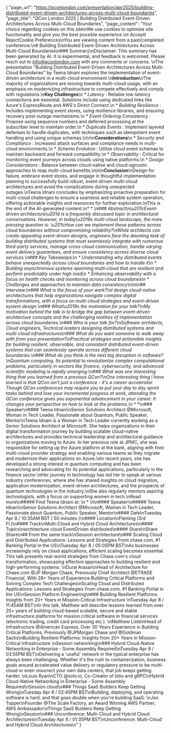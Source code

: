 {
    "page_url": "https://qconlondon.com/presentation/apr2025/building-distributed-event-driven-architectures-across-multi-cloud-boundaries",
    "page_title": "QCon London 2025 | Building Distributed Event-Driven Architectures Across Multi-Cloud Boundaries",
    "page_content": "Your choice regarding cookies on this site\nWe use cookies to optimise site functionality and give you the best possible experience.\nI AcceptI RejectCookie Preferences\nYou are viewing content from a past/completed conference.\n# Building Distributed Event-Driven Architectures Across Multi-Cloud Boundaries\n### Summary\nDisclaimer: This summary has been generated by AI. It is experimental, and feedback is welcomed. Please reach out to info@qconlondon.com with any comments or concerns. \nThe presentation \"Building Distributed Event-Driven Architectures Across Multi-Cloud Boundaries\" by Teena Idnani explores the implementation of event-driven architecture in a multi-cloud environment.\n**Introduction**\nThe majority of organizations are moving towards multi-cloud usage, with an emphasis on modernizing infrastructure to compete effectively and comply with regulations.\n**Key Challenges**\n  * _Latency_ : Reliable low-latency connections are essential. Solutions include using dedicated links like Azure's ExpressRoute and AWS's Direct Connect.\n  * _Building Resilience_ : Includes implementing event stores, using resilience libraries, and ensuring recovery post-outage mechanisms.\n  * _Event Ordering Consistency_ : Propose using sequence numbers and deferred processing at the subscriber level to maintain order.\n  * _Duplicate Events_ : Implement layered defenses to handle duplicates, with techniques such as idempotent event handling and using unique schemas.\n\n\n**Considerations**\n  * _Security and Compliance_ : Increased attack surfaces and compliance needs in multi-cloud environments.\n  * _Schema Evolution_ : Utilize cloud event schemas to maintain backward and forward compatibility.\n  * _Observability_ : Critical for monitoring event journeys across clouds using native platforms.\n  * _Design Considerations_ : Balance between cloud-native and cloud-agnostic approaches to reap multi-cloud benefits.\n\n\n**Conclusion**\nDesign for failure, embrace event stores, and engage in thoughtful implementation planning to successfully build robust, event-driven multi-cloud architectures and avoid the complications during unexpected outages.\nTeena Idnani concludes by emphasizing proactive preparation for multi-cloud challenges to ensure a seamless and reliable system operation, offering actionable insights and resources for further exploration.\nThis is the end of the AI-generated content.\n* * *\n### Abstract\n\u201cEvent-driven architecture\u201d is a frequently discussed topic in architectural conversations. However, in today\u2019s multi-cloud landscape, the more pressing question is: \u201cHow can we implement these patterns across cloud boundaries without compromising reliability?\nWhile architects can create appealing event-driven designs, engineers face the daunting task of building distributed systems that must seamlessly integrate with numerous third-party services, manage cross-cloud communication, handle varying event delivery guarantees, and ensure consistency across diverse cloud services.\n### Key Takeaways:\n  * Understanding why distributed events behave unexpectedly across cloud boundaries and how to handle it\n  * Building asynchronous systems spanning multi-cloud that are resilient and perform predictably under high load\n  * Enhancing observability with a focus on health checks and monitoring across cloud boundaries\n  * Challenges and approaches to maintain data consistency\n\n\n## Interview:\n### What is the focus of your work?\nI design cloud-native architectures that help organizations navigate complex digital transformations, with a focus on multi-cloud strategies and event-driven system design.\n### What\u2019s the motivation for your talk?\nMy motivation behind the talk is to bridge the gap between event-driven architecture concepts and the challenging realities of implementation across cloud boundaries.\n### Who is your talk for?\nSoftware architects, Cloud engineers, Technical leaders designing distributed systems and multi-cloud infrastructures\n### What do you want someone to walk away with from your presentation?\nPractical strategies and actionable insights for building resilient, observable, and consistent distributed event-driven systems that can seamlessly operate across different cloud boundaries.\n### What do you think is the next big disruption in software?\nQuantum computing. Its potential to revolutionize complex computational problems, particularly in sectors like finance, cybersecurity, and advanced scientific modeling is rapidly emerging.\n### What was one interesting thing that you learned from a previous QCon?\nOne interesting thing I have learned is that QCon isn't just a conference - it's a career accelerator. Though QCon conferences may require you to put your day to day sprint tasks behind and lose your incremental progress at work, attending the QCon conference gives you exponential advancement in your career. It changes your perspective on how to look at the problems.\n* * *\n### Speaker\n#### Teena Idnani\nSenior Solutions Architect @Microsoft, Woman in Tech Leader, Passionate about Quantum, Public Speaker, Mentor\nTeena Idnani is a Woman in Tech Leader currently working as a Senior Solutions Architect at Microsoft. She helps organizations in their digital transformation journey by building scalable cloud-native architectures and provides technical leadership and architectural guidance to organizations moving to Azure. In her previous role at JPMC, she was responsible for setting up the Azure platform at the bank, aligning with their multi-cloud provider strategy and enabling various teams as they migrate and modernize their applications on Azure.\nIn recent years, she has developed a strong interest in quantum computing and has been researching and advocating for its potential applications, particularly in the finance sector.\nHer journey in technology has led her to speak at various industry conferences, where she has shared insights on cloud migration, application modernization, event-driven architectures, and the prospects of quantum technologies in the industry.\nShe also regularly mentors aspiring technologists, with a focus on supporting women in tech.\nRead more\n#####  Find Teena Idnani at: \n  * \n\n#### Speaker\n##### Teena Idnani\nSenior Solutions Architect @Microsoft, Woman in Tech Leader, Passionate about Quantum, Public Speaker, Mentor\n#### Date\nTuesday Apr 8 / 10:35AM BST ( 50 minutes )\n#### Location\nFleming (3rd Fl.)\n#### Track\nMulti-Cloud and Hybrid Cloud Architectures\n#### Topics\narchitecture cloud EventDriven distributed\n#### Share\nShare Share\n## From the same track\nSession architecture\n### Scaling Cloud and Distributed Applications: Lessons and Strategies From chase.com, #1 Banking Portal in the US\nTuesday Apr 8 / 05:05PM BST\nAs businesses increasingly rely on cloud applications, efficient scaling becomes essential. This talk presents real-world strategies from Chase.com's cloud transformation, showcasing effective approaches to building resilient and high-performing systems. \nDurai Arasan\nHead of Architecture for Chase.com @JP Morgan Chase, Previously Chief Architect @ETRADE Financial, With 28+ Years of Experience Building Critical Platforms and Solving Complex Tech Challenges\nScaling Cloud and Distributed Applications: Lessons and Strategies From chase.com, #1 Banking Portal in the US\nSession Platform Engineering\n### Building Resilient Platforms: Insights from 20+ Years in Mission-Critical Infrastructure \nTuesday Apr 8 / 11:45AM BST\nIn this talk, Matthew will describe lessons learned from over 20+ years of building cloud-based scalable, secure and stable infrastructure platforms for mission critical software in financial services (electronic trading, credit card processing etc.). \nMatthew Liste\nHead of Infrastructure @American Express, Over 30 Years Experience in Building Critical Platforms, Previously @JPMorgan Chase and @Goldman Sachs\nBuilding Resilient Platforms: Insights from 20+ Years in Mission-Critical Infrastructure \nSession networking\n### Hybrid Cloud-Native Networking in Enterprise - Some Assembly Required\nTuesday Apr 8 / 03:55PM BST\nDelivering a 'useful' network in the typical enterprise has always been challenging. Whether it's the rush to containerization, business goals around accelerated value delivery or regulatory pressure to be multi-cloud or even resurrect your own data centers, that job keeps getting harder. \nLouis Ryan\nCTO @solo.io, Co-Creator of Istio and gRPC\nHybrid Cloud-Native Networking in Enterprise - Some Assembly Required\nSession cloud\n### Things SaaS Builders Keep Getting Wrong\nTuesday Apr 8 / 02:45PM BST\nBuilding, deploying, and operating software is hard, and that goes double when you're building SaaS. \nJon Topper\nFounder @The Scale Factory, an Award Winning AWS Partner, AWS Ambassador\nThings SaaS Builders Keep Getting Wrong\nSession\n### Unconference: Multi-Cloud and Hybrid Cloud Architectures\nTuesday Apr 8 / 01:35PM BST\nUnconference: Multi-Cloud and Hybrid Cloud Architectures\n"
}